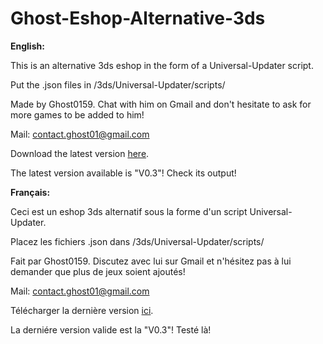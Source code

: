 # Ghost-Eshop-Alternative-3ds
**English:**

This is an alternative 3ds eshop in the form of a Universal-Updater script.

Put the .json files in /3ds/Universal-Updater/scripts/

Made by Ghost0159. Chat with him on Gmail and don't hesitate to ask for more games to be added to him!

Mail: contact.ghost01@gmail.com

Download the latest version [here](https://github.com/Ghost0159/Ghost-Eshop-Alternative-3ds/releases).

The latest version available is "V0.3"! Check its output!

**Français:**

Ceci est un eshop 3ds alternatif sous la forme d'un script Universal-Updater.

Placez les fichiers .json dans /3ds/Universal-Updater/scripts/

Fait par Ghost0159. Discutez avec lui sur Gmail et n'hésitez pas à lui demander que plus de jeux soient ajoutés!

Mail: contact.ghost01@gmail.com

Télécharger la dernière version [ici](https://github.com/Ghost0159/Ghost-Eshop-Alternative-3ds/releases).

La derniére version valide est la "V0.3"! Testé là!
